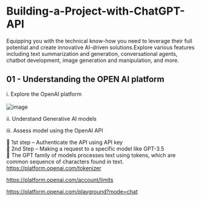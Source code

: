 # Building-a-Project-with-ChatGPT-API
Equipping you with the technical know-how you need to leverage their full potential and create innovative AI-driven solutions.Explore various features including text summarization and generation, conversational agents, chatbot development, image generation and manipulation, and more.

## 01 - Understanding the OPEN AI platform

i. Explore the OpenAI platform<br><br>
![image](https://github.com/778569/Building-a-Project-with-ChatGPT-API/assets/52319671/f7587418-019f-4a1a-8bac-e8cbf2b8504b)

ii. Understand Generative AI models

iii. Assess model using the OpenAI API

	1st step – Authenticate the API using API key<br>
	2nd Step – Making a request to a specific model like GPT-3.5<br>
	The GPT family of models processes text using tokens, which are common sequence of characters found in text.<br>
https://platform.openai.com/tokenizer

https://platform.openai.com/account/limits

https://platform.openai.com/playground?mode=chat
